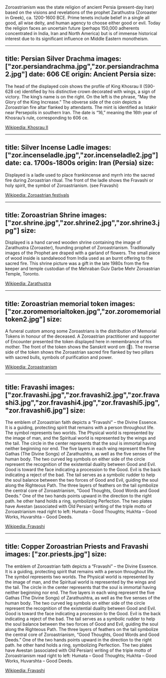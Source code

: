 Zoroastrianism was the state religion of ancient Persia (present-day Iran) based on the visions and revelations of the prophet Zarathustra (Zoroaster in Greek), ca. 1200-1600 BCE. Prime tenets include belief in a single all good, all wise deity, and human agency to choose either good or evil. Today the religion faces an uncertain future (perhaps 150,000 adherents concentrated in India, Iran and North America) but is of immense historical interest due to its significant influence on Middle Eastern monotheism.

---
title: Persian Silver Drachma
images: ["zor.persiandrachma.jpg","zor.persiandrachma2.jpg"]
date: 606 CE
origin: Ancient Persia
size:
---
The head of the displayed coin shows the profile of King Khosrau II (590-628 ce) identified by his distinctive crown decorated with wings, a sign of victory. The king’s name is on the right. On the left is the phrase, “May the Glory of the King Increase.” The obverse side of the coin depicts a Zoroastrian fire altar flanked by attendants. The mint is identified as Istakir near Persepolis in southern Iran. The date is “16,” meaning the 16th year of Khosrau’s rule, corresponding to 606 ce.

[Wikipedia: Khosrau II](http://en.wikipedia.org/wiki/Khosrau_II)


---
title: Silver Incense Ladle
images: ["zor.incenseladle.jpg","zor.incenseladle2.jpg"]
date: ca. 1700s-1800s
origin: Iran (Persia)
size:
---
Displayed is a ladle used to place frankincense and myrrh into the sacred fire during Zoroastrian ritual. The front of the ladle shows the Fravashi or holy spirit, the symbol of Zoroastrianism. (see Fravashi)

[Wikipedia: Zoroastrian festivals](http://en.wikipedia.org/wiki/Zoroastrian_festivals)


---
title: Zoroastrian Shrine
images: ["zor.shrine.jpg","zor.shrine2.jpg","zor.shrine3.jpg"]
size:
---
Displayed is a hand carved wooden shrine containing the image of Zarathustra (Zoroaster), founding prophet of Zoroastrianism. Traditionally images of the Prophet are draped with a garland of flowers. The small piece of wood inside is sandalwood from India used as an burnt offering to the sacred fire. This shrine picture was a gift in the late 1980s from the fire keeper and temple custodian of the Mehraban Guiv Darbe Mehr Zoroastrian Temple, Toronto.

[Wikipedia: Zarathustra](http://en.wikipedia.org/wiki/Zarathustra)


---
title: Zoroastrian memorial token
images: ["zor.zoromemorialtoken.jpg","zor.zoromemorialtoken2.jpg"]
size:
---
A funeral custom among some Zoroastrians is the distribution of Memorial Tokens in honour of the deceased. A Zoroastrian practitioner and supporter of Encounter presented the token displayed here in remembrance of his mother. The front of the token shows the Sanskrit word om (). The reverse side of the token shows the Zoroastrian sacred fire flanked by two pillars with sacred bulls, symbols of purification and power.

[Wikipedia: Zoroastranism](http://en.wikipedia.org/wiki/Zoroastranism)


---
title: Fravashi
images: ["zor.fravashi.jpg","zor.fravashi2.jpg","zor.fravashi3.jpg","zor.fravashi4.jpg","zor.fravashi5.jpg","zor.fravashi6.jpg"]
size:
---
The emblem of Zoroastrian faith depicts a “Fravashi” – the Divine Essence. It is a guiding, protecting spirit that remains with a person throughout life. The symbol represents two worlds. The Physical world is represented by the image of man, and the Spiritual world is represented by the wings and the tail. The circle in the center represents that the soul is immortal having neither beginning nor end. The five layers in each wing represent the five Gathas (The Divine Songs) of Zarathushtra, as well as the five senses of the human body. The two curved leg symbols on either side of the circle represent the recognition of the existential duality between Good and Evil. Good is toward the face indicating a procession to the Good. Evil is the back indicating a reject of the bad. The tail serves as a symbolic rudder to help the soul balance between the two forces of Good and Evil, guiding the soul along the Righteous Path. The three layers of feathers on the tail symbolize the central core of Zoroastrianism, “Good Thoughts, Good Words and Good Deeds.” One of the two hands points upward in the direction to the right path. he other hand holds a ring, symbolizing Perfection. The two plates have Avestan (associated with Old Persian) writing of the triple motto of Zoroastrianism read right to left: Humata – Good Thoughts; Hukhta – Good Works, Huvarshta – Good Deeds.

[Wikipedia: Fravashi](http://en.wikipedia.org/wiki/Fravashi)


---
title: Copper Zoroastrian Priests and Fravashi
images: ["zor.priests.jpg"]
size:
---
The emblem of Zoroastrian faith depicts a “Fravashi” – the Divine Essence. It is a guiding, protecting spirit that remains with a person throughout life. The symbol represents two worlds. The Physical world is represented by the image of man, and the Spiritual world is represented by the wings and the tail. The circle in the center represents that the soul is immortal having neither beginning nor end. The five layers in each wing represent the five Gathas (The Divine Songs) of Zarathushtra, as well as the five senses of the human body. The two curved leg symbols on either side of the circle represent the recognition of the existential duality between Good and Evil. Good is toward the face indicating a procession to the Good. Evil is the back indicating a reject of the bad. The tail serves as a symbolic rudder to help the soul balance between the two forces of Good and Evil, guiding the soul along the Righteous Path. The three layers of feathers on the tail symbolize the central core of Zoroastrianism, “Good Thoughts, Good Words and Good Deeds.” One of the two hands points upward in the direction to the right path. he other hand holds a ring, symbolizing Perfection. The two plates have Avestan (associated with Old Persian) writing of the triple motto of Zoroastrianism read right to left: Humata – Good Thoughts; Hukhta – Good Works, Huvarshta – Good Deeds.

[Wikipedia: Fravashi](http://en.wikipedia.org/wiki/Fravashi)


